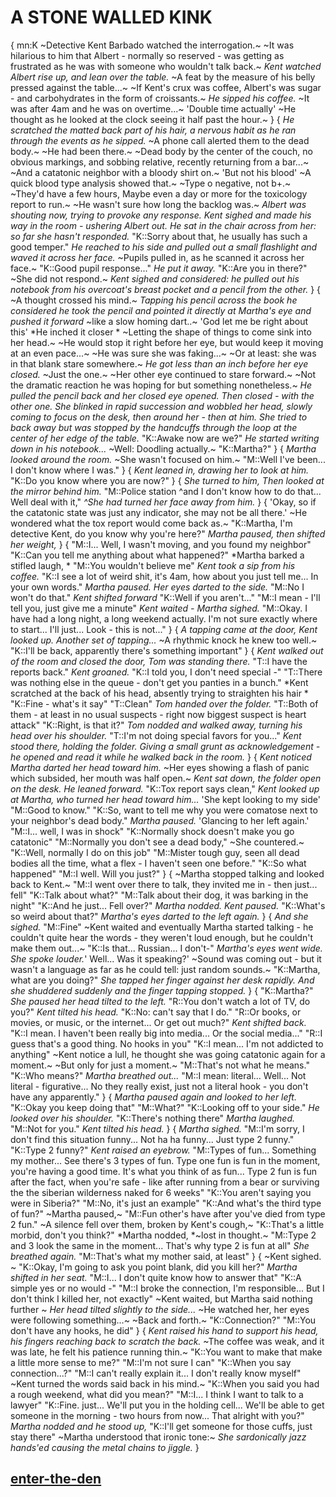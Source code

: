 # A STONE WALLED KINK
{
mn:K
~Detective Kent Barbado watched the interrogation.~
~It was hilarious to him that Albert - normally so reserved - was getting as frustrated as he was with someone who wouldn't talk back.~
*Kent watched Albert rise up, and lean over the table.*
~A feat by the measure of his belly pressed against the table...~
~If Kent's crux was coffee, Albert's was sugar - and carbohydrates in the form of croissants.~
*He sipped his coffee.*
~It was after 4am and he was on overtime...~
'Double time actually'
~He thought as he looked at the clock seeing it half past the hour.~
}
{
*He scratched the matted back part of his hair, a nervous habit as he ran through the events as he sipped.*
~A phone call alerted them to the dead body.~
~He had been there.~
~Dead body by the center of the couch, no obvious markings, and sobbing relative, recently returning from a bar...~
~And a catatonic neighbor with a bloody shirt on.~
'But not his blood'
~A quick blood type analysis showed that.~
~Type o negative, not b+.~
~They'd have a few hours, Maybe even a day or more for the toxicology report to run.~
~He wasn't sure how long the backlog was.~
*Albert was shouting now, trying to provoke any response.*
*Kent sighed and made his way in the room - ushering Albert out.*
*He sat in the chair across from her: so far she hasn't responded.*
"K::Sorry about that, he usually has such a good temper."
*He reached to his side and pulled out a small flashlight and waved it across her face.*
~Pupils pulled in, as he scanned it across her face.~
"K::Good pupil response..."
*He put it away.*
"K::Are you in there?"
~She did not respond.~
*Kent sighed and considered: he pulled out his notebook from his overcoat's breast pocket and a pencil from the other.*
}
{
~A thought crossed his mind.~
*Tapping his pencil across the book he considered* 
*he took the pencil and pointed it directly at Martha's eye and pushed it forward*
~like a slow homing dart..~ 
'God let me be right about this' 
*He inched it closer *
~Letting the shape of things to come sink into her head.~ 
~He would stop it right before her eye, but would keep it moving at an even pace...~
~He was sure she was faking...~
~Or at least: she was in that blank stare somewhere.~
*He got less than an inch before her eye closed.*
~Just the one.~
~Her other eye continued to stare forward.~
~Not the dramatic reaction he was hoping for but something nonetheless.~
*He pulled the pencil back and her closed eye opened.*
*Then closed - with the other one.*
*She blinked in rapid succession and wobbled her head, slowly coming to focus on the desk, then around her - then at him.* 
*She tried to back away but was stopped by the handcuffs through the loop at the center of her edge of the table.*
"K::Awake now are we?"
*He started writing down in his notebook...*
~Well: Doodling actually.~
"K::Martha?"
}
{
*Martha looked around the room.*
~She wasn't focused on him.~
"M::Well I've been... 
I don't know where I was."
}
{
*Kent leaned in, drawing her to look at him.*
"K::Do you know where you are now?"
}
{
*She turned to him, Then looked at the mirror behind him.*
"M::Police station ^and I don't know how to do that... 
Well deal with it,"
*^She had turned her face away from him.*
}
{
'Okay, so if the catatonic state was just any indicator, she may not be all there.'
~He wondered what the tox report would come back as.~
"K::Martha, I'm detective Kent, do you know why you're here?"
*Martha paused, then shifted her weight,*
}
{
"M::I... 
Well, I wasn't moving, and you found my neighbor"
"K::Can you tell me anything about what happened?"
*Martha barked a stifled laugh, *
"M::You wouldn't believe me"
*Kent took a sip from his coffee.*
"K::I see a lot of weird shit, it's 4am, how about you just tell me... 
In your own words."
*Martha paused.*
*Her eyes darted to the side.*
"M::No I won't do that."
*Kent shifted forward*
"K::Well if you aren't..."
"M::I mean - I'll tell you, just give me a minute"
*Kent waited - Martha sighed.*
"M::Okay. I have had a long night, a long weekend actually. 
I'm not sure exactly where to start... 
I'll just... 
Look - this is not..."
}
{
*A tapping came at the door, Kent looked up.*
*Another set of tapping...*
~A rhythmic knock he knew too well.~
"K::I'll be back, apparently there's something important"
}
{
*Kent walked out of the room and closed the door, Tom was standing there.*
"T::I have the reports back."
*Kent groaned.*
"K::I told you, I don't need special -"
"T::There was nothing else in the queue - don't get you panties in a bunch."
*Kent scratched at the back of his head, absently trying to straighten his hair *
"K::Fine - what's it say"
"T::Clean"
*Tom handed over the folder.*
"T::Both of them - at least in no usual suspects - right now biggest suspect is heart attack"
"K::Right, is that it?"
*Tom nodded and walked away, turning his head over his shoulder.*
"T::I'm not doing special favors for you..."
*Kent stood there, holding the folder.*
*Giving a small grunt as acknowledgement - he opened and read it while he walked back in the room.*
}
{
*Kent noticed Martha darted her head toward him.*
~Her eyes showing a flash of panic which subsided, her mouth was half open.~
*Kent sat down, the folder open on the desk.*
*He leaned forward.*
"K::Tox report says clean,"
*Kent looked up at Martha, who turned her head toward him...*
'She kept looking to my side'
"M::Good to know."
"K::So, want to tell me why you were comatose next to your neighbor's dead body."
*Martha paused.*
'Glancing to her left again.'
"M::I... well, I was in shock"
"K::Normally shock doesn't make you go catatonic"
"M::Normally you don't see a dead body,"
~She countered.~
"K::Well, normally I do on this job"
"M::Mister tough guy, seen all dead bodies all the time, what a flex - I haven't seen one before."
"K::So what happened"
"M::I well. 
Will you just?"
}
{
~Martha stopped talking and looked back to Kent.~
"M::I went over there to talk, they invited me in - then just... fell"
"K::Talk about what?"
"M::Talk about their dog, it was barking in the night"
"K::And he just... 
Fell over?"
*Martha nodded.*
*Kent paused.*
"K::What's so weird about that?"
*Martha's eyes darted to the left again.*
}
{
*And she sighed.*
"M::Fine"
~Kent waited and eventually Martha started talking - he couldn't quite hear the words - they weren't loud enough, but he couldn't make them out...~
"K::Is that... 
Russian... 
I don't-"
*Martha's eyes went wide.*
*She spoke louder.*'
Well...
Was it speaking?'
~Sound was coming out - but it wasn't a language as far as he could tell: just random sounds.~
"K::Martha, what are you doing?"
*She tapped her finger against her desk rapidly.*
*And she shuddered suddenly and the finger tapping stopped.*
}
{
"K::Martha?"
*She paused her head tilted to the left.*
"R::You don't watch a lot of TV, do you?"
*Kent tilted his head.*
"K::No: can't say that I do."
"R::Or books, or movies, or music, or the internet... 
Or get out much?"
*Kent shifted back.*
"K::I mean. 
I haven't been really big into media... 
Or the social media..."
"R::I guess that's a good thing. 
No hooks in you"
"K::I mean...
I'm not addicted to anything"
~Kent notice a lull, he thought she was going catatonic again for a moment.~
~But only for just a moment.~
"M::That's not what he means."
"K::Who means?"
*Martha breathed out...*
"M::I mean: literal... 
Well... 
Not literal - figurative... 
No they really exist, just not a literal hook - you don't have any apparently."
}
{
*Martha paused again and looked to her left.*
"K::Okay you keep doing that"
"M::What?"
"K::Looking off to your side."
*He looked over his shoulder.*
"K::There's nothing there"
*Martha laughed.*
"M::Not for you."
*Kent tilted his head.*
}
{
*Martha sighed.*
"M::I'm sorry, I don't find this situation funny... 
Not ha ha funny... 
Just type 2 funny."
"K::Type 2 funny?"
*Kent raised an eyebrow.*
"M::Types of fun...
Something my mother... 
See there's 3 types of fun. 
Type one fun is fun in the moment, you're having a good time. 
It's what you think of as fun... 
Type 2 fun is fun after the fact, when you're safe - like after running from a bear or surviving the the siberian wilderness naked for 6 weeks"
"K::You aren't saying you were in Siberia?"
"M::No, it's just an example"
"K::And what's the third type of fun?"
~Martha paused,~
"M::Fun other's have after you've died from type 2 fun."
~A silence fell over them, broken by Kent's cough,~
"K::That's a little morbid, don't you think?"
*Martha nodded, *~lost in thought.~
"M::Type 2 and 3 look the same in the moment...
That's why type 2 is fun at all"
*She breathed again.*
"M::That's what my mother said, at least"
}
{
~Kent sighed. ~
"K::Okay, I'm going to ask you point blank, did you kill her?"
*Martha shifted in her seat.*
"M::I... 
I don't quite know how to answer that"
"K::A simple yes or no would -"
"M::I broke the connection, I'm responsible... 
But I don't think I killed her, not exactly"
~Kent waited, but Martha said nothing further ~
*Her head tilted slightly to the side...*
~He watched her, her eyes were following something...~
~Back and forth.~
"K::Connection?"
"M::You don't have any hooks, he did"
}
{
*Kent raised his hand to support his head, his fingers reaching back to scratch the back.*
~The coffee was weak, and it was late, he felt his patience running thin.~
"K::You want to make that make a little more sense to me?"
"M::I'm not sure I can"
"K::When you say connection...?"
"M::I can't really explain it...
 I don't really know myself"
~Kent turned the words said back in his mind.~
"K::When you said you had a rough weekend, what did you mean?"
"M::I...
I think I want to talk to a lawyer"
"K::Fine. just... 
We'll put you in the holding cell...
We'll be able to get someone in the morning - two hours from now... 
That alright with you?"
*Martha nodded and he stood up,*
"K::I'll get someone for those cuffs, just stay there"
~Martha understood that ironic tone:~
*She sardonically jazz hands'ed causing the metal chains to jiggle.*
}

## [enter-the-den](enter-the-den.md)
